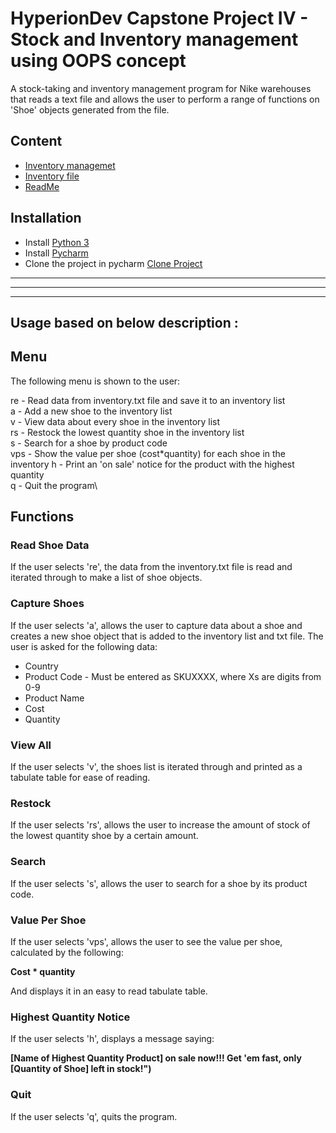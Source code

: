 # HyperionDev Capstone Project IV - Stock and Inventory management using OOPS concept 

A stock-taking and inventory management program for Nike warehouses that reads a text file and allows the user to perform a range of functions on 'Shoe' objects generated from  the file.

## Content
- [Inventory managemet](https://github.com/MukundPatel13/finalCapstone/blob/master/CapstoneProject4/inventory.py)
- [Inventory file](https://github.com/MukundPatel13/finalCapstone/blob/master/CapstoneProject4/inventory.txt)
- [ReadMe](https://github.com/MukundPatel13/finalCapstone/blob/master/CapstoneProject4/README.md)

## Installation
- Install [Python 3](https://www.python.org/downloads/)
- Install [Pycharm ](https://www.jetbrains.com/help/pycharm/installation-guide.html)
- Clone the project in pycharm [Clone Project ](https://github.com/MukundPatel13/finalCapstone.git)
--------------------------------------------------------------------------------------------------------------------------------------
**************************************************************************************************************************************
--------------------------------------------------------------------------------------------------------------------------------------
## Usage based on below description : 

## Menu

The following menu is shown to the user:

re -  Read data from inventory.txt file and save it to an inventory list\
a -   Add a new shoe to the inventory list\
v -   View data about every shoe in the inventory list\
rs -  Restock the lowest quantity shoe in the inventory list\
s -   Search for a shoe by product code\
vps - Show the value per shoe (cost*quantity) for each shoe in the inventory
h -   Print an \'on sale\' notice for the product with the highest quantity\
q -   Quit the program\

## Functions

### Read Shoe Data

If the user selects 're', the data from the inventory.txt file is read and iterated through to make a list of shoe objects.

### Capture Shoes

If the user selects 'a', allows the user to capture data about a shoe and creates a new
shoe object that is added to the inventory list and txt file.
The user is asked for the following data:

- Country
- Product Code - Must be entered as SKUXXXX, where Xs are digits from 0-9
- Product Name
- Cost
- Quantity

### View All

If the user selects 'v', the shoes list is iterated through and printed as a
tabulate table for ease of reading.

### Restock

If the user selects 'rs', allows the user to increase the amount of stock of the
lowest quantity shoe by a certain amount.

### Search

If the user selects 's', allows the user to search for a shoe by its product code.

### Value Per Shoe

If the user selects 'vps', allows the user to see the value per shoe, calculated
 by the following:

**Cost * quantity**

And displays it in an easy to read tabulate table.

### Highest Quantity Notice

If the user selects 'h', displays a message saying:

**[Name of Highest Quantity Product] on sale now!!! Get 'em fast, only**
**[Quantity of Shoe] left in stock!")**

### Quit

If the user selects 'q', quits the program.
